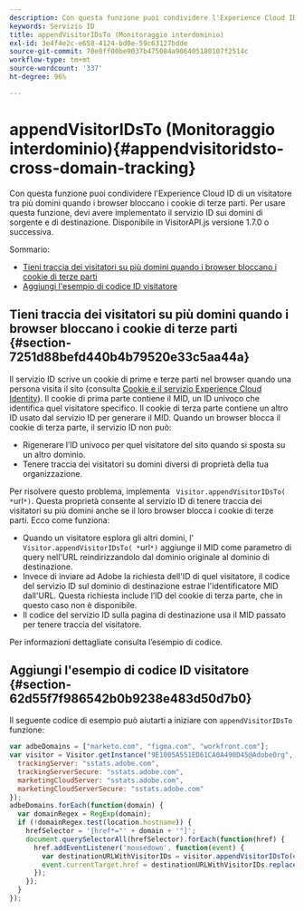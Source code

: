 ```yaml
---
description: Con questa funzione puoi condividere l'Experience Cloud ID di un visitatore tra più domini quando i browser bloccano i cookie di terze parti. Per usare questa funzione, devi avere implementato il servizio ID sui domini di sorgente e di destinazione. Disponibile in VisitorAPI.js versione 1.7.0 o successiva.
keywords: Servizio ID
title: appendVisitorIDsTo (Monitoraggio interdominio)
exl-id: 3e4f4e2c-e658-4124-bd0e-59c63127bdde
source-git-commit: 70e0ff00be9037b475084a906405180107f2514c
workflow-type: tm+mt
source-wordcount: '337'
ht-degree: 96%

---
```


# appendVisitorIDsTo (Monitoraggio interdominio){#appendvisitoridsto-cross-domain-tracking}

Con questa funzione puoi condividere l&#39;Experience Cloud ID di un visitatore tra più domini quando i browser bloccano i cookie di terze parti. Per usare questa funzione, devi avere implementato il servizio ID sui domini di sorgente e di destinazione. Disponibile in VisitorAPI.js versione 1.7.0 o successiva.

Sommario:

<ul class="simplelist"> 
 <li> <a href="../../library/get-set/appendvisitorid.md#section-7251d88befd440b4b79520e33c5aa44a" format="dita" scope="local"> Tieni traccia dei visitatori su più domini quando i browser bloccano i cookie di terze parti </a> </li> 
 <li> <a href="../../library/get-set/appendvisitorid.md#section-62d55f7f986542b0b9238e483d50d7b0" format="dita" scope="local"> Aggiungi l'esempio di codice ID visitatore </a> </li> 
 </a> </li> 
</ul>

<!-- <li> <a href="../../library/get-set/appendvisitorid.md#section-168e313df6054af0a7e27b9fa0d69640" format="dita" scope="local"> Dynamic Tag Management (DTM) and SDK Support -->

## Tieni traccia dei visitatori su più domini quando i browser bloccano i cookie di terze parti {#section-7251d88befd440b4b79520e33c5aa44a}

Il servizio ID scrive un cookie di prime e terze parti nel browser quando una persona visita il sito (consulta [Cookie e il servizio Experience Cloud Identity](../../introduction/cookies.md)). Il cookie di prima parte contiene il MID, un ID univoco che identifica quel visitatore specifico. Il cookie di terza parte contiene un altro ID usato dal servizio ID per generare il MID. Quando un browser blocca il cookie di terza parte, il servizio ID non può:

* Rigenerare l’ID univoco per quel visitatore del sito quando si sposta su un altro dominio.
* Tenere traccia dei visitatori su domini diversi di proprietà della tua organizzazione.

Per risolvere questo problema, implementa ` Visitor.appendVisitorIDsTo( *`url`*)`. Questa proprietà consente al servizio ID di tenere traccia dei visitatori su più domini anche se il loro browser blocca i cookie di terze parti. Ecco come funziona:

* Quando un visitatore esplora gli altri domini, l&#39;` Visitor.appendVisitorIDsTo( *`url`*)` aggiunge il MID come parametro di query nell&#39;URL reindirizzandolo dal dominio originale al dominio di destinazione.
* Invece di inviare ad Adobe la richiesta dell&#39;ID di quel visitatore, il codice del servizio ID sul dominio di destinazione estrae l&#39;identificatore MID dall&#39;URL. Questa richiesta include l’ID del cookie di terza parte, che in questo caso non è disponibile.
* Il codice del servizio ID sulla pagina di destinazione usa il MID passato per tenere traccia del visitatore.

Per informazioni dettagliate consulta l’esempio di codice.

## Aggiungi l&#39;esempio di codice ID visitatore {#section-62d55f7f986542b0b9238e483d50d7b0}

Il seguente codice di esempio può aiutarti a iniziare con `appendVisitorIDsTo` funzione:

```js
var adbeDomains = ["marketo.com", "figma.com", "workfront.com"];
var visitor = Visitor.getInstance("9E1005A551ED61CA0A490D45@AdobeOrg", {
  trackingServer: "sstats.adobe.com",
  trackingServerSecure: "sstats.adobe.com",
  marketingCloudServer: "sstats.adobe.com",
  marketingCloudServerSecure: "sstats.adobe.com"
});
adbeDomains.forEach(function(domain) {
  var domainRegex = RegExp(domain);
  if (!domainRegex.test(location.hostname)) {
    hrefSelector = '[href*="' + domain + '"]';
    document.querySelectorAll(hrefSelector).forEach(function(href) {
      href.addEventListener('mousedown', function(event) {
        var destinationURLWithVisitorIDs = visitor.appendVisitorIDsTo(event.currentTarget.href)
        event.currentTarget.href = destinationURLWithVisitorIDs.replace(/MCAID%3D.*%7CMCORGID/, 'MCAID%3D%7CMCORGID');
      });
    });
  }
});
```

<!-- >[!IMPORTANT]
>
>In order for the values passed in the URL via appendVisitorsIDsTo to be picked up, the [ovewriteCrossDomainMCIDAndAID](../function-vars/overwrite-visitor-id.md) variable must be set to true.

The following example can help you get started with ` Visitor.appendVisitorIDsTo( *`url`*)`. When implemented properly, your JavaScript code could look similar to the following example.

```js
//Code on Domain A 
var destinationURL = "www.destination.com"; 
 
//Call the ID service 
var visitor = Visitor.getInstance(...); 
 
//Append visitor IDs to the destination URL 
var destinationURLWithVisitorIDs = visitor.appendVisitorIDsTo(destinationURL); 
     //Result of appendVisitorIDsTo includes destination URL, Experience Cloud ID (MCMID), and Analytics ID (MCAID) 
     "www.destination.com?adobe_mc=MCMID=1234|MCAID=5678"
//Redirect to the destination
``` -->

<!-- ## Dynamic Tag Management (DTM) and SDK Support {#section-168e313df6054af0a7e27b9fa0d69640}

<table id="table_6E7152B4FD2B4C4D8C9477C68204C4FF"> 
 <thead> 
  <tr> 
   <th colname="col1" class="entry"> Support for </th> 
   <th colname="col2" class="entry"> See </th> 
  </tr> 
 </thead>
 <tbody> 
  <tr> 
   <td colname="col1"> <p> <b>DTM</b> </p> </td> 
   <td colname="col2"> <p> <a href="https://helpx.adobe.com/dtm/kb/how-to-set-marketing-cloud-id-service-helper-function-in-adobe-d.html" format="https" scope="external"> Set the appendVisitorIDTo Function in DTM </a> </p> </td> 
  </tr> 
  <tr> 
   <td colname="col1"> <p> <b>SDK</b> </p> </td> 
   <td colname="col2"> 
    <ul id="ul_9D7933FF68EE4C71BAE999B3747F8398"> 
     <li id="li_9036C76AAECC4E639C23020C0C9F2AF8"> <a href="https://experienceleague.adobe.com/docs/mobile-services/android/experience-cloud-android/mc-methods.html" format="https" scope="external"> Android ID Service Methods </a> </li> 
     <li id="li_E49D357905584674BFDFE348345B3849"> <a href="https://experienceleague.adobe.com/docs/mobile-services/ios/exp-cloud-ios/mc-methods.html" format="https" scope="external"> iOS ID Service Methods </a> </li> 
    </ul> </td> 
  </tr> 
 </tbody> 
</table> -->
